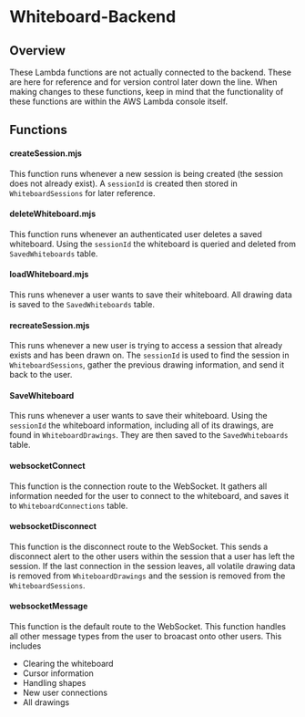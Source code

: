 # Whiteboard-Backend

## Overview

These Lambda functions are not actually connected to the backend. These are here for reference and for version control later down the line. When making changes to these functions, keep in mind that the functionality of these functions are within the AWS Lambda console itself.

## Functions

#### createSession.mjs

This function runs whenever a new session is being created (the session does not already exist). A `sessionId` is created then stored in `WhiteboardSessions` for later reference.

#### deleteWhiteboard.mjs

This function runs whenever an authenticated user deletes a saved whiteboard. Using the `sessionId` the whiteboard is queried and deleted from `SavedWhiteboards` table.

#### loadWhiteboard.mjs

This runs whenever a user wants to save their whiteboard. All drawing data is saved to the `SavedWhiteboards` table.

#### recreateSession.mjs

This runs whenever a new user is trying to access a session that already exists and has been drawn on. The `sessionId` is used to find the session in `WhiteboardSessions`, gather the previous drawing information, and send it back to the user.

#### SaveWhiteboard

This runs whenever a user wants to save their whiteboard. Using the `sessionId` the whiteboard information, including all of its drawings, are found in `WhiteboardDrawings`. They are then saved to the `SavedWhiteboards` table.

#### websocketConnect

This function is the connection route to the WebSocket. It gathers all information needed for the user to connect to the whiteboard, and saves it to `WhiteboardConnections` table.

#### websocketDisconnect

This function is the disconnect route to the WebSocket. This sends a disconnect alert to the other users within the session that a user has left the session. If the last connection in the session leaves, all volatile drawing data is removed from `WhiteboardDrawings` and the session is removed from the `WhiteboardSessions`.

#### websocketMessage

This function is the default route to the WebSocket. This function handles all other message types from the user to broacast onto other users. This includes

- Clearing the whiteboard
- Cursor information
- Handling shapes
- New user connections
- All drawings
